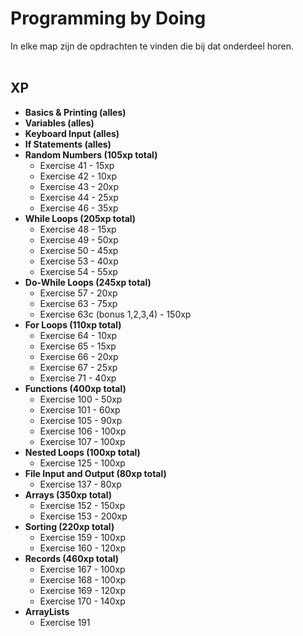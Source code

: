 # Programming by Doing

In elke map zijn de opdrachten te vinden die bij dat onderdeel horen.
<br><br>
## XP
  * **Basics & Printing (alles)**
  * **Variables (alles)**
  * **Keyboard Input (alles)**
  * **If Statements (alles)**
  * **Random Numbers (105xp total)**
    * Exercise 41 - 15xp
    * Exercise 42 - 10xp
    * Exercise 43 - 20xp
    * Exercise 44 - 25xp
    * Exercise 46 - 35xp
  * **While Loops (205xp total)**
    * Exercise 48 - 15xp
    * Exercise 49 - 50xp
    * Exercise 50 - 45xp
    * Exercise 53 - 40xp
    * Exercise 54 - 55xp
  * **Do-While Loops (245xp total)**
    * Exercise 57 - 20xp
    * Exercise 63 - 75xp
    * Exercise 63c (bonus 1,2,3,4) - 150xp
  * **For Loops (110xp total)**
    * Exercise 64 - 10xp
    * Exercise 65 - 15xp
    * Exercise 66 - 20xp
    * Exercise 67 - 25xp
    * Exercise 71 - 40xp
  * **Functions (400xp total)**
    * Exercise 100 - 50xp
    * Exercise 101 - 60xp
    * Exercise 105 - 90xp
    * Exercise 106 - 100xp
    * Exercise 107 - 100xp
  * **Nested Loops (100xp total)**
    * Exercise 125 - 100xp
  * **File Input and Output (80xp total)**
    * Exercise 137 - 80xp
  * **Arrays (350xp total)**
    * Exercise 152 - 150xp
    * Exercise 153 - 200xp
  * **Sorting (220xp total)**
    * Exercise 159 - 100xp
    * Exercise 160 - 120xp
  * **Records (460xp total)**
    * Exercise 167 - 100xp
    * Exercise 168 - 100xp
    * Exercise 169 - 120xp
    * Exercise 170 - 140xp
  * **ArrayLists**
    * Exercise 191
